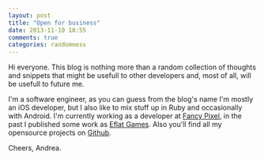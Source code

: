```yaml
---
layout: post
title: "Open for business"
date: 2013-11-10 18:55
comments: true
categories: randomness
---
```

Hi everyone. This blog is nothing more than a random collection of thoughts and snippets that might be usefull to other developers and, most of all, will be usefull to future me. 
<!-- more -->
I'm a software engineer, as you can guess from the blog's name I'm mostly an iOS developer, but I also like to mix stuff up in Ruby and occasionally with Android. I'm currently working as a developer at [Fancy Pixel](http://www.fancypixel.it), in the past I published some work as [Eflat Games](http://www.eflatgames.com). Also you'll find all my opensource projects on [Github](http://www.github.com/andreamazz).

Cheers,
Andrea.